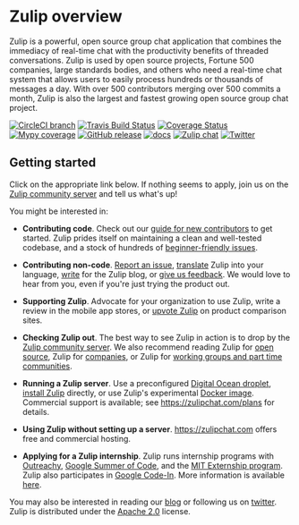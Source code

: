 # Zulip overview

Zulip is a powerful, open source group chat application that combines the
immediacy of real-time chat with the productivity benefits of threaded
conversations. Zulip is used by open source projects, Fortune 500 companies,
large standards bodies, and others who need a real-time chat system that
allows users to easily process hundreds or thousands of messages a day. With
over 500 contributors merging over 500 commits a month, Zulip is also the
largest and fastest growing open source group chat project.

[![CircleCI branch](https://img.shields.io/circleci/project/github/zulip/zulip/master.svg)](https://circleci.com/gh/zulip/zulip)
[![Travis Build Status](https://travis-ci.org/zulip/zulip.svg?branch=master)](https://travis-ci.org/zulip/zulip)
[![Coverage Status](https://img.shields.io/codecov/c/github/zulip/zulip.svg)](https://codecov.io/gh/zulip/zulip)
[![Mypy coverage](https://img.shields.io/badge/mypy-100%25-green.svg)][mypy-coverage]
[![GitHub release](https://img.shields.io/github/release/zulip/zulip.svg)](https://github.com/zulip/zulip/releases/latest)
[![docs](https://readthedocs.org/projects/zulip/badge/?version=latest)](https://zulip.readthedocs.io/en/latest/)
[![Zulip chat](https://img.shields.io/badge/zulip-join_chat-brightgreen.svg)](https://chat.zulip.org)
[![Twitter](https://img.shields.io/badge/twitter-@zulip-blue.svg?style=flat)](https://twitter.com/zulip)

[mypy-coverage]: https://blog.zulip.org/2016/10/13/static-types-in-python-oh-mypy/

## Getting started

Click on the appropriate link below. If nothing seems to apply,
join us on the
[Zulip community server](https://zulip.readthedocs.io/en/latest/contributing/chat-zulip-org.html)
and tell us what's up!

You might be interested in:

* **Contributing code**. Check out our
  [guide for new contributors](https://zulip.readthedocs.io/en/latest/overview/contributing.html)
  to get started. Zulip prides itself on maintaining a clean and
  well-tested codebase, and a stock of hundreds of
  [beginner-friendly issues][beginner-friendly].

* **Contributing non-code**.
  [Report an issue](https://zulip.readthedocs.io/en/latest/overview/contributing.html#reporting-issue),
  [translate](https://zulip.readthedocs.io/en/latest/translating/translating.html) Zulip
  into your language,
  [write](https://zulip.readthedocs.io/en/latest/overview/contributing.html#zulip-outreach)
  for the Zulip blog, or
  [give us feedback](https://zulip.readthedocs.io/en/latest/overview/contributing.html#user-feedback). We
  would love to hear from you, even if you're just trying the product out.

* **Supporting Zulip**. Advocate for your organization to use Zulip, write a
  review in the mobile app stores, or
  [upvote Zulip](https://zulip.readthedocs.io/en/latest/overview/contributing.html#zulip-outreach) on
  product comparison sites.

* **Checking Zulip out**. The best way to see Zulip in action is to drop by
  the
  [Zulip community server](https://zulip.readthedocs.io/en/latest/contributing/chat-zulip-org.html). We
  also recommend reading Zulip for
  [open source](https://zulipchat.com/for/open-source/), Zulip for
  [companies](https://zulipchat.com/for/companies/), or Zulip for
  [working groups and part time communities](https://zulipchat.com/for/working-groups-and-communities/).

* **Running a Zulip server**. Use a preconfigured [Digital Ocean droplet](https://marketplace.digitalocean.com/apps/zulip),
  [install Zulip](https://zulip.readthedocs.io/en/stable/production/install.html)
  directly, or use Zulip's
  experimental [Docker image](https://zulip.readthedocs.io/en/latest/production/deployment.html#zulip-in-docker).
  Commercial support is available; see <https://zulipchat.com/plans> for details.

* **Using Zulip without setting up a server**. <https://zulipchat.com> offers
  free and commercial hosting.

* **Applying for a Zulip internship**. Zulip runs internship programs with
  [Outreachy](https://www.outreachy.org/),
  [Google Summer of Code](https://developers.google.com/open-source/gsoc/),
  and the
  [MIT Externship program](https://alum.mit.edu/students/NetworkwithAlumni/ExternshipProgram). Zulip
  also participates in
  [Google Code-In](https://developers.google.com/open-source/gci/). More
  information is available
  [here](https://zulip.readthedocs.io/en/latest/overview/contributing.html#internship-programs).

You may also be interested in reading our [blog](http://blog.zulip.org/) or
following us on [twitter](https://twitter.com/zulip).
Zulip is distributed under the
[Apache 2.0](https://github.com/zulip/zulip/blob/master/LICENSE) license.

[beginner-friendly]: https://github.com/zulip/zulip/issues?q=is%3Aopen+is%3Aissue+label%3A%22good+first+issue%22
